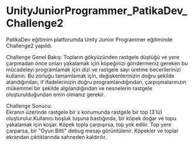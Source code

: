 # UnityJuniorProgrammer_PatikaDev_Challenge2
PatikaDev eğitimim platforumda Unity Junior Programmer eğitiminde Challenge2 yapıldı.                                                                                                
                                                                                                                                                                                     
Challenge Genel Bakış:                                                                                                                                                                Topların gökyüzünden rastgele düştüğü ve yere çarpmadan önce onları yakalamak için köpeğinizi göndermeniz gereken bu mücadeleyi programlamak için dizi ve rastgele sayı üretme becerilerinizi kullanın. Bu zorluğu tamamlamak için, değişkenlerinizin doğru şekilde atandığından, if ifadelerinizin doğru programlandığından, çarpışmalarınızın mükemmel bir şekilde algılandığından ve nesnelerin rastgele oluşturulduğundan emin olmanız gerekir.                                                                                                                          
                                                                                                                                                                                     
                                                                                                                                                                                     
Challenge Sonucu:                                                                                                                                                                      
Ekranın üzerinde rastgele bir x konumunda rastgele bir top (3'lü) oluşturulur.Kullanıcı boşluk tuşuna bastığında, bir köpek doğar ve topu yakalamak için koşar. Köpek topla çarpışırsa, top yok edilir. Top yere çarparsa, bir "Oyun Bitti" debug mesajı görüntülenir. Köpekler ve toplar ekrandan çıktıklarında sahneden kaldırılır.
